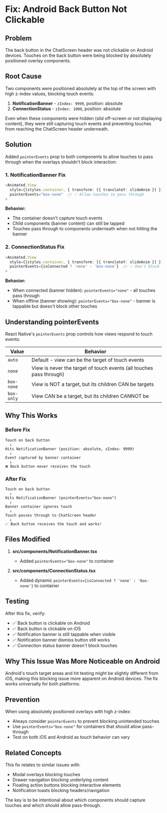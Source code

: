 # Fix: Android Back Button Not Clickable

## Problem

The back button in the ChatScreen header was not clickable on Android devices. Touches on the back button were being blocked by absolutely positioned overlay components.

## Root Cause

Two components were positioned absolutely at the top of the screen with high z-index values, blocking touch events:

1. **NotificationBanner** - `zIndex: 9999`, position: absolute
2. **ConnectionStatus** - `zIndex: 1000`, position: absolute

Even when these components were hidden (slid off-screen or not displaying content), they were still capturing touch events and preventing touches from reaching the ChatScreen header underneath.

## Solution

Added `pointerEvents` prop to both components to allow touches to pass through when the overlays shouldn't block interaction:

### 1. NotificationBanner Fix
```typescript
<Animated.View
  style={[styles.container, { transform: [{ translateY: slideAnim }] }]}
  pointerEvents="box-none"  // ✅ Allow touches to pass through
>
```

**Behavior:**
- The container doesn't capture touch events
- Child components (banner content) can still be tapped
- Touches pass through to components underneath when not hitting the banner

### 2. ConnectionStatus Fix
```typescript
<Animated.View
  style={[styles.container, { transform: [{ translateY: slideAnim }] }]}
  pointerEvents={isConnected ? 'none' : 'box-none'}  // ✅ Don't block when hidden
>
```

**Behavior:**
- When connected (banner hidden): `pointerEvents="none"` - all touches pass through
- When offline (banner showing): `pointerEvents="box-none"` - banner is tappable but doesn't block other touches

## Understanding pointerEvents

React Native's `pointerEvents` prop controls how views respond to touch events:

| Value | Behavior |
|-------|----------|
| `auto` | Default - view can be the target of touch events |
| `none` | View is never the target of touch events (all touches pass through) |
| `box-none` | View is NOT a target, but its children CAN be targets |
| `box-only` | View CAN be a target, but its children CANNOT be |

## Why This Works

### Before Fix
```
Touch on back button
  ↓
Hits NotificationBanner (position: absolute, zIndex: 9999)
  ↓
Event captured by banner container
  ↓
❌ Back button never receives the touch
```

### After Fix
```
Touch on back button
  ↓
Hits NotificationBanner (pointerEvents="box-none")
  ↓
Banner container ignores touch
  ↓
Touch passes through to ChatScreen header
  ↓
✅ Back button receives the touch and works!
```

## Files Modified

1. **src/components/NotificationBanner.tsx**
   - Added `pointerEvents="box-none"` to container

2. **src/components/ConnectionStatus.tsx**
   - Added dynamic `pointerEvents={isConnected ? 'none' : 'box-none'}` to container

## Testing

After this fix, verify:
- ✅ Back button is clickable on Android
- ✅ Back button is clickable on iOS
- ✅ Notification banner is still tappable when visible
- ✅ Notification banner dismiss button still works
- ✅ Connection status banner doesn't block touches

## Why This Issue Was More Noticeable on Android

Android's touch target areas and hit testing might be slightly different from iOS, making this blocking issue more apparent on Android devices. The fix works universally for both platforms.

## Prevention

When using absolutely positioned overlays with high z-index:
- Always consider `pointerEvents` to prevent blocking unintended touches
- Use `pointerEvents="box-none"` for containers that should allow pass-through
- Test on both iOS and Android as touch behavior can vary

## Related Concepts

This fix relates to similar issues with:
- Modal overlays blocking touches
- Drawer navigation blocking underlying content
- Floating action buttons blocking interactive elements
- Notification toasts blocking headers/navigation

The key is to be intentional about which components should capture touches and which should allow pass-through.

